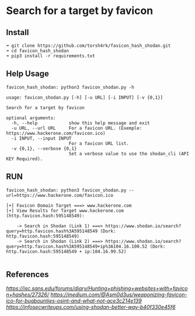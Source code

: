 # Search for a target by favicon

## Install

```
➜ git clone https://github.com/torsh4rk/favicon_hash_shodan.git
➜ cd favicon_hash_shodan
➜ pip3 install -r requirements.txt

```

## Help Usage

```
favicon_hash_shodan: python3 favicon_shodan.py -h

usage: favicon_shodan.py [-h] [-u URL] [-i INPUT] [-v {0,1}]

Search for a target by favicon

optional arguments:
  -h, --help            show this help message and exit
  -u URL, --url URL     For a favicon URL. (Exemple: https://www.hackerone.com/favicon.ico)
  -i INPUT, --input INPUT
                        For a favicon URL list.
  -v {0,1}, --verbose {0,1}
                        Set a verbose value to use the shodan_cli (API KEY Required).

```

## RUN

```
favicon_hash_shodan: python3 favicon_shodan.py --url=https://www.hackerone.com/favicon.ico

[+] Favicon Domain Target ===> www.hackerone.com
[+] View Results for Target www.hackerone.com (http.favicon.hash:595148549):

	-> Search in Shodan (Link 1) ===> https://www.shodan.io/search?query=http.favicon.hash%3A595148549 (Dork: http.favicon.hash:595148549)
	-> Search in Shodan (Link 2) ===> https://www.shodan.io/search?query=http.favicon.hash%3A595148549+ip%3A104.16.100.52 (Dork: http.favicon.hash:595148549 + ip:104.16.99.52)


```

## References

*https://isc.sans.edu/forums/diary/Hunting+phishing+websites+with+favicon+hashes/27326/*
*https://medium.com/@Asm0d3us/weaponizing-favicon-ico-for-bugbounties-osint-and-what-not-ace3c214e139*
*https://infosecwriteups.com/using-shodan-better-way-b40f330e45f6*








